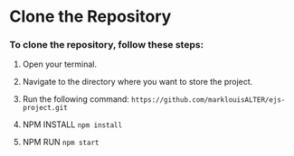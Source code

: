 # Clone the Repository
### To clone the repository, follow these steps:

1. Open your terminal.

2. Navigate to the directory where you want to store the project.
   
4. Run the following command:
 `https://github.com/marklouisALTER/ejs-project.git`

5. NPM INSTALL
   `npm install`

6. NPM RUN
   `npm start`



